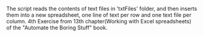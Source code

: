 The script reads the contents of text files in 'txtFiles' folder, and then inserts them into a new spreadsheet, one line of text per row and one text file per column.
4th Exercise from 13th chapter(Working with Excel spreadsheets) of the "Automate the Boring Stuff" book.
